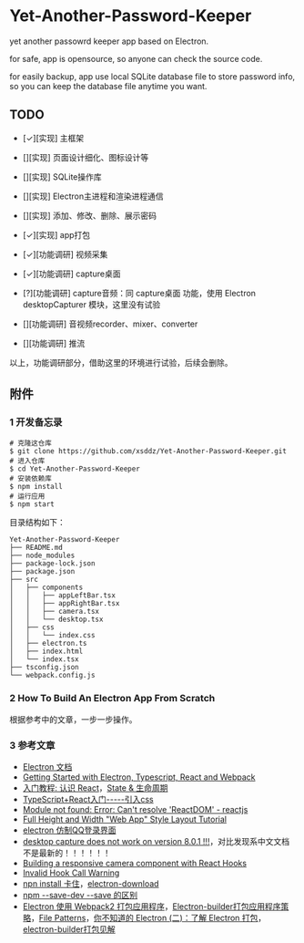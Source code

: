 
# Yet-Another-Password-Keeper

yet another passowrd keeper app based on Electron.

for safe, app is opensource, so anyone can check the source code.

for easily backup, app use local SQLite database file to store password info, so you can keep the database file anytime you want.

## TODO

+ [✓][实现] 主框架
+ [][实现] 页面设计细化、图标设计等
+ [][实现] SQLite操作库
+ [][实现] Electron主进程和渲染进程通信
+ [][实现] 添加、修改、删除、展示密码
+ [✓][实现] app打包

+ [✓][功能调研] 视频采集
+ [✓][功能调研] capture桌面
+ [?][功能调研] capture音频：同 capture桌面 功能，使用 Electron desktopCapturer 模块，这里没有试验
+ [][功能调研] 音视频recorder、mixer、converter
+ [][功能调研] 推流

以上，功能调研部分，借助这里的环境进行试验，后续会删除。

## 附件

### 1 开发备忘录

```
# 克隆这仓库
$ git clone https://github.com/xsddz/Yet-Another-Password-Keeper.git
# 进入仓库
$ cd Yet-Another-Password-Keeper
# 安装依赖库
$ npm install
# 运行应用
$ npm start
```

目录结构如下：

```
Yet-Another-Password-Keeper
├── README.md
├── node_modules
├── package-lock.json
├── package.json
├── src
│   ├── components
│   │   ├── appLeftBar.tsx
│   │   ├── appRightBar.tsx
│   │   ├── camera.tsx
│   │   └── desktop.tsx
│   ├── css
│   │   └── index.css
│   ├── electron.ts
│   ├── index.html
│   └── index.tsx
├── tsconfig.json
└── webpack.config.js

```

### 2 How To Build An Electron App From Scratch

根据参考中的文章，一步一步操作。

### 3 参考文章

+ [Electron 文档](https://www.electronjs.org/docs)
+ [Getting Started with Electron, Typescript, React and Webpack](https://www.sitepen.com/blog/getting-started-with-electron-typescript-react-and-webpack/)
+ [入门教程: 认识 React](https://zh-hans.reactjs.org/tutorial/tutorial.html#inspecting-the-starter-code)，[State & 生命周期](https://zh-hans.reactjs.org/docs/state-and-lifecycle.html)
+ [TypeScript+React入门-----引入css](https://segmentfault.com/a/1190000017404282)
+ [Module not found: Error: Can't resolve 'ReactDOM' - reactjs](https://html.developreference.com/article/11455919/Module+not+found%3A+Error%3A+Can%27t+resolve+%27ReactDOM%27)
+ [Full Height and Width "Web App" Style Layout Tutorial](https://www.youtube.com/watch?v=Nx0aYVwhwqQ&list=PLE4oxngl2zsozlg65XoNogjhCtGE742JV&index=3&t=0s)
+ [electron 仿制QQ登录界面](https://segmentfault.com/a/1190000016763275)
+ [desktop capture does not work on version 8.0.1 !!!](https://github.com/electron/electron/issues/22391)，对比发现系中文文档不是最新的！！！！！！
+ [Building a responsive camera component with React Hooks](https://blog.logrocket.com/responsive-camera-component-react-hooks/)
+ [Invalid Hook Call Warning](https://reactjs.org/warnings/invalid-hook-call-warning.html)
+ [npn install 卡住](https://github.com/electron/electron/issues/20841)，[electron-download](https://www.npmjs.com/package/electron-download)
+ [npm --save-dev --save 的区别](https://segmentfault.com/a/1190000010686415)
+ [Electron 使用 Webpack2 打包应用程序](https://www.jianshu.com/p/fa54b3325fb1)，[Electron-builder打包应用程序策略](https://www.cnblogs.com/leejay6567/p/10092962.html)，[File Patterns](https://www.electron.build/file-patterns)，[你不知道的 Electron (二)：了解 Electron 打包](https://imweb.io/topic/5b6817b5f6734fdf12b4b09c)，[electron-builder打包见解](https://segmentfault.com/a/1190000016695922)
